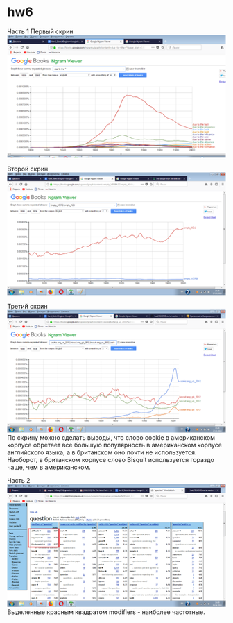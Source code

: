 # hw6
Часть 1
Первый скрин
![](https://github.com/katyaeffy/hw6/blob/master/ngram1.png)


Второй скрин 
![](https://github.com/katyaeffy/hw6/blob/master/ngram2.png)


Третий скрин
![](https://github.com/katyaeffy/hw6/blob/master/ngram3.png)
По скрину можно сделать выводы, что слово cookie в американском корпусе обретает все большую популярность в американском корпусе английского языка, а в британском оно почти не используется. Наоборот, в британском корпусе слово Bisquit используется гораздо чаще, чем в американском.

Часть 2
![](https://github.com/katyaeffy/hw6/blob/master/sketch.png) Выделенные красным квадратом modifiers - наиболее частотные.
